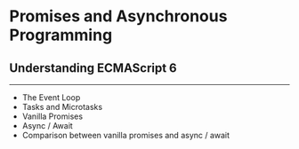 # Promises and Asynchronous Programming
## Understanding ECMAScript 6
----
- The Event Loop
- Tasks and Microtasks
- Vanilla Promises
- Async / Await
- Comparison between vanilla promises and async / await